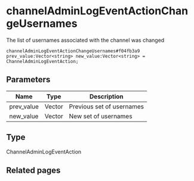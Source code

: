 # channelAdminLogEventActionChangeUsernames
The list of usernames associated with the channel was changed

```
channelAdminLogEventActionChangeUsernames#f04fb3a9 prev_value:Vector<string> new_value:Vector<string> = ChannelAdminLogEventAction;
```

## Parameters
| Name | Type | Description |
| ---- | :----: | ----------- |
| prev_value | Vector<string> | Previous set of usernames |
| new_value | Vector<string> | New set of usernames |


## Type
ChannelAdminLogEventAction

## Related pages
